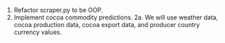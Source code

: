 1. Refactor scraper.py to be OOP.
2. Implement cocoa commodity predictions.
2a. We will use weather data, cocoa production data, cocoa export data, and producer country currency values. 